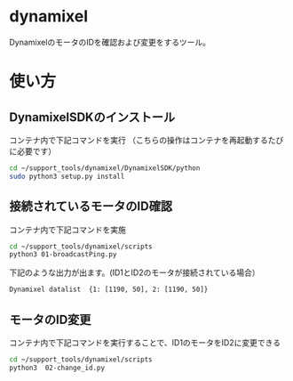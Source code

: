 # dynamixel
DynamixelのモータのIDを確認および変更をするツール。

# 使い方
## DynamixelSDKのインストール
コンテナ内で下記コマンドを実行
（こちらの操作はコンテナを再起動するたびに必要です）
```bash
cd ~/support_tools/dynamixel/DynamixelSDK/python
sudo python3 setup.py install
```

## 接続されているモータのID確認
コンテナ内で下記コマンドを実施
```bash
cd ~/support_tools/dynamixel/scripts
python3 01-broadcastPing.py
```
下記のような出力が出ます。(ID1とID2のモータが接続されている場合）
```bash
Dynamixel datalist  {1: [1190, 50], 2: [1190, 50]}
```

## モータのID変更
コンテナ内で下記コマンドを実行することで、ID1のモータをID2に変更できる
```bash
cd ~/support_tools/dynamixel/scripts
python3  02-change_id.py
```
